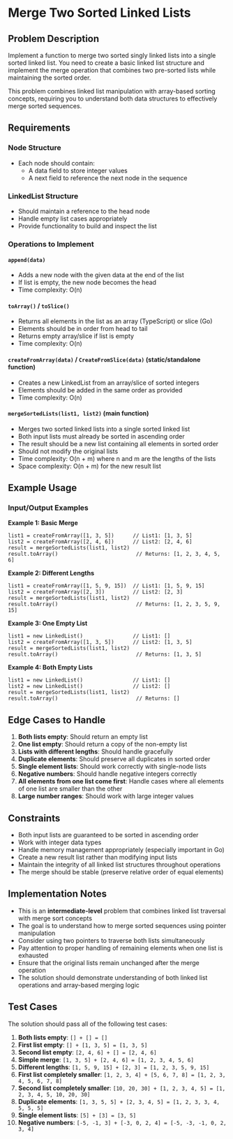 # Merge Two Sorted Linked Lists

## Problem Description

Implement a function to merge two sorted singly linked lists into a single sorted linked list. You need to create a basic linked list structure and implement the merge operation that combines two pre-sorted lists while maintaining the sorted order.

This problem combines linked list manipulation with array-based sorting concepts, requiring you to understand both data structures to effectively merge sorted sequences.

## Requirements

### Node Structure
- Each node should contain:
  - A data field to store integer values  
  - A next field to reference the next node in the sequence

### LinkedList Structure
- Should maintain a reference to the head node
- Handle empty list cases appropriately
- Provide functionality to build and inspect the list

### Operations to Implement

#### `append(data)`
- Adds a new node with the given data at the end of the list
- If list is empty, the new node becomes the head
- Time complexity: O(n)

#### `toArray()` / `toSlice()`
- Returns all elements in the list as an array (TypeScript) or slice (Go)
- Elements should be in order from head to tail
- Returns empty array/slice if list is empty
- Time complexity: O(n)

#### `createFromArray(data)` / `CreateFromSlice(data)` (static/standalone function)
- Creates a new LinkedList from an array/slice of sorted integers
- Elements should be added in the same order as provided
- Time complexity: O(n)

#### `mergeSortedLists(list1, list2)` (main function)
- Merges two sorted linked lists into a single sorted linked list
- Both input lists must already be sorted in ascending order
- The result should be a new list containing all elements in sorted order
- Should not modify the original lists
- Time complexity: O(n + m) where n and m are the lengths of the lists
- Space complexity: O(n + m) for the new result list

## Example Usage

### Input/Output Examples

**Example 1: Basic Merge**
```
list1 = createFromArray([1, 3, 5])      // List1: [1, 3, 5]
list2 = createFromArray([2, 4, 6])      // List2: [2, 4, 6]
result = mergeSortedLists(list1, list2)
result.toArray()                         // Returns: [1, 2, 3, 4, 5, 6]
```

**Example 2: Different Lengths**
```
list1 = createFromArray([1, 5, 9, 15])  // List1: [1, 5, 9, 15]
list2 = createFromArray([2, 3])         // List2: [2, 3]
result = mergeSortedLists(list1, list2)
result.toArray()                         // Returns: [1, 2, 3, 5, 9, 15]
```

**Example 3: One Empty List**
```
list1 = new LinkedList()                // List1: []
list2 = createFromArray([1, 3, 5])      // List2: [1, 3, 5]
result = mergeSortedLists(list1, list2)
result.toArray()                         // Returns: [1, 3, 5]
```

**Example 4: Both Empty Lists**
```
list1 = new LinkedList()                // List1: []
list2 = new LinkedList()                // List2: []
result = mergeSortedLists(list1, list2)
result.toArray()                         // Returns: []
```

## Edge Cases to Handle

1. **Both lists empty**: Should return an empty list
2. **One list empty**: Should return a copy of the non-empty list
3. **Lists with different lengths**: Should handle gracefully
4. **Duplicate elements**: Should preserve all duplicates in sorted order
5. **Single element lists**: Should work correctly with single-node lists
6. **Negative numbers**: Should handle negative integers correctly
7. **All elements from one list come first**: Handle cases where all elements of one list are smaller than the other
8. **Large number ranges**: Should work with large integer values

## Constraints

- Both input lists are guaranteed to be sorted in ascending order
- Work with integer data types
- Handle memory management appropriately (especially important in Go)
- Create a new result list rather than modifying input lists
- Maintain the integrity of all linked list structures throughout operations
- The merge should be stable (preserve relative order of equal elements)

## Implementation Notes

- This is an **intermediate-level** problem that combines linked list traversal with merge sort concepts
- The goal is to understand how to merge sorted sequences using pointer manipulation
- Consider using two pointers to traverse both lists simultaneously
- Pay attention to proper handling of remaining elements when one list is exhausted
- Ensure that the original lists remain unchanged after the merge operation
- The solution should demonstrate understanding of both linked list operations and array-based merging logic

## Test Cases

The solution should pass all of the following test cases:

1. **Both lists empty**: `[] + [] = []`
2. **First list empty**: `[] + [1, 3, 5] = [1, 3, 5]`
3. **Second list empty**: `[2, 4, 6] + [] = [2, 4, 6]`
4. **Simple merge**: `[1, 3, 5] + [2, 4, 6] = [1, 2, 3, 4, 5, 6]`
5. **Different lengths**: `[1, 5, 9, 15] + [2, 3] = [1, 2, 3, 5, 9, 15]`
6. **First list completely smaller**: `[1, 2, 3, 4] + [5, 6, 7, 8] = [1, 2, 3, 4, 5, 6, 7, 8]`
7. **Second list completely smaller**: `[10, 20, 30] + [1, 2, 3, 4, 5] = [1, 2, 3, 4, 5, 10, 20, 30]`
8. **Duplicate elements**: `[1, 3, 5, 5] + [2, 3, 4, 5] = [1, 2, 3, 3, 4, 5, 5, 5]`
9. **Single element lists**: `[5] + [3] = [3, 5]`
10. **Negative numbers**: `[-5, -1, 3] + [-3, 0, 2, 4] = [-5, -3, -1, 0, 2, 3, 4]`